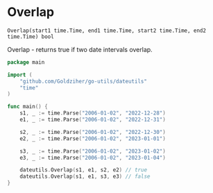 # Overlap

`Overlap(start1 time.Time, end1 time.Time, start2 time.Time, end2 time.Time) bool`

Overlap - returns true if two date intervals overlap.

```go
package main

import (
	"github.com/Goldziher/go-utils/dateutils"
	"time"
)

func main() {
	s1, _ := time.Parse("2006-01-02", "2022-12-28")
	e1, _ := time.Parse("2006-01-02", "2022-12-31")

	s2, _ := time.Parse("2006-01-02", "2022-12-30")
	e2, _ := time.Parse("2006-01-02", "2023-01-01")

	s3, _ := time.Parse("2006-01-02", "2023-01-02")
	e3, _ := time.Parse("2006-01-02", "2023-01-04")

	dateutils.Overlap(s1, e1, s2, e2) // true
	dateutils.Overlap(s1, e1, s3, e3) // false
}
```
